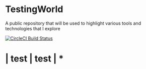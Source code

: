 # TestingWorld
A public repository that will be used to highlight various tools and technologies that I explore

[![CircleCI Build Status](https://circleci.com/gh/circleci/circleci-docs.svg?style=shield)](https://circleci.com/gh/circleci/circleci-docs)


# | test | test | * 